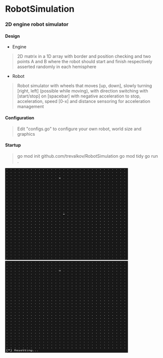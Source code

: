 # RobotSimulation
### 2D engine robot simulator

#### Design
* Engine
> 2D matrix in a 1D array with border and position checking and two points A and B where the robot should start and finish respectively asserted randomly in each hemisphere 
*  Robot
> Robot simulator with wheels that moves [up, down], slowly turning [right, left] (possible while moving), with direction switching with [start/stop] on [spacebar] with negative acceleration to stop, acceleration, speed [0-x] and distance sensoring for acceleration management

#### Configuration
> Edit "configs.go" to configure your own robot, world size and graphics

#### Startup
> go mod init github.com/trevalkov/RobotSimulation
> go mod tidy
> go run .

<img src="imgs/run.jpg" width="400" height="300"></img>
<img src="imgs/mark.jpg" width="400" height="300"></img>
